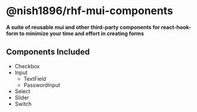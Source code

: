 # @nish1896/rhf-mui-components

**A suite of reusable mui and other third-party components for react-hook-form to minimize your time and effort in creating forms**

## Components Included

- Checkbox
- Input
	- TextField
	- PasswordInput
- Select
- Slider
- Switch